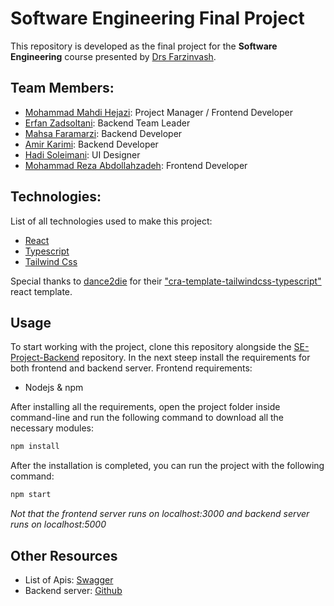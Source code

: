 # Software Engineering Final Project

This repository is developed as the final project for the **Software Engineering** course presented by [Drs Farzinvash](https://scholar.google.com/citations?user=n2dPplkAAAAJ&hl=en).

<!-- In this project an online shop is implemented -->

<!-- TODO Complete -->

## Team Members:

-   [Mohammad Mahdi Hejazi](https://github.com/mmhlego): Project Manager / Frontend Developer
-   [Erfan Zadsoltani](https://github.com/erfanzadsoltani): Backend Team Leader
-   [Mahsa Faramarzi](https://github.com/mahsafmz): Backend Developer
-   [Amir Karimi](https://github.com/Amirkarimi02): Backend Developer
-   [Hadi Soleimani](https://github.com/HadiSoleimani): UI Designer
-   [Mohammad Reza Abdollahzadeh](https://github.com/rezabdollahzadeh): Frontend Developer

## Technologies:

List of all technologies used to make this project:

-   [React](https://reactjs.org/)
-   [Typescript](https://www.typescriptlang.org/)
-   [Tailwind Css](https://tailwindcss.com/)

Special thanks to [dance2die](https://github.com/dance2die) for their ["cra-template-tailwindcss-typescript"](https://github.com/dance2die/cra-template-tailwindcss-typescript) react template.

## Usage

To start working with the project, clone this repository alongside the [SE-Project-Backend](https://github.com/mmhlego/SE-Project-Backend) repository.
In the next steep install the requirements for both frontend and backend server.
Frontend requirements:

<!-- -   Backend:
	-   Runs on localhost:5000
	-   .Net 6.0
	-   Nuget Packages
	-   [Microsoft Sql Management Studio](https://learn.microsoft.com/en-us/sql/ssms/download-sql-server-management-studio-ssms) -->

-   Nodejs & npm

After installing all the requirements, open the project folder inside command-line and run the following command to download all the necessary modules:

```bash
npm install
```

After the installation is completed, you can run the project with the following command:

```bash
npm start
```

_Not that the frontend server runs on localhost:3000 and backend server runs on localhost:5000_

## Other Resources

-   List of Apis: [Swagger](https://app.swaggerhub.com/apis/mmhlego/SoftwareEngineeringProject/)
-   Backend server: [Github](https://github.com/mmhlego/SE-Project-Backend)

<!-- MIT © [Sung M. Kim](https://sung.codes) -->
